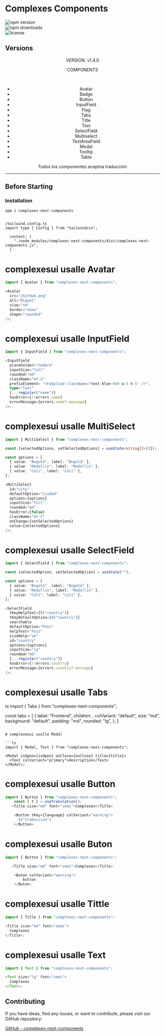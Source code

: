 # Complexes Components

![npm version](https://img.shields.io/npm/v/complexes-next-components)  
![npm downloads](https://img.shields.io/npm/dm/complexes-next-components)  
![license](https://img.shields.io/npm/l/complexes-next-components)

## Versions

<div align="center">
<p>VERSION: v1.4.0</p>
<p>COMPONENTS</p>
<br />
<ul>
 <li>Avatar</li>
 <li>Badge</li>
 <li>Button</li>
 <li>InputField</li>
 <li>Flag</li>
 <li>Tabs</li>
 <li>Title</li>
 <li>Text</li>
 <li>SelectField</li>
 <li>Multiselect</li>
 <li>TextAreaField</li>
 <li>Modal</li>
 <li>Tooltip</li>
 <li>Table</li>
</ul>
<p>Todos los componentes aceptna traducción</p>
</div>

---

## Before Starting

### Installation

```shell
npm i complexes-next-components


/tailwind.config.ts
import type { Config } from "tailwindcss";

  content: [
    "./node_modules/complexes-next-components/dist/complexes-next-components.js",
  ]
```

# complexesui usalle Avatar

```ts
import { Avatar } from "complexes-next-components";

<Avatar
  src="/GitHub.png"
  alt="Miguel"
  size="sm"
  border="none"
  shape="rounded"
/>;
```

# complexesui usalle InputField

```ts
import { InputField } from "complexes-next-components";

<InputField
  placeholder="nombre"
  inputSize="full"
  rounded="md"
  className="mt-2"
  prefixElement= "<FaUpload className="text-blue-600 w-5 h-5" />",
  type="text"
  {...register("name")}
  hasError={!!errors.name}
  errorMessage={errors.name?.message}
/>;
```

# complexesui usalle MultiSelect

```ts
import { MultiSelect } from "complexes-next-components";

const [selectedOptions, setSelectedOptions] = useState<string[]>([]);

const options = [
  { value: "Bogotá", label: "Bogotá" },
  { value: "Medellin", label: "Medellin" },
  { value: "Cali", label: "Cali" },
];

<MultiSelect
  id="city"
  defaultOption="Ciudad"
  options={options}
  inputSize="full"
  rounded="md"
  hasError={false}
  className="mt-2"
  onChange={setSelectedOptions}
  value={selectedOptions}
/>;
```

# complexesui usalle SelectField

```ts
import { SelectField } from "complexes-next-components";

const [selectedOption, setSelectedOption] = useState("");

const options = [
  { value: "Bogotá", label: "Bogotá" },
  { value: "Medellin", label: "Medellin" },
  { value: "Cali", label: "Cali" },
];

<SelectField
  tKeyHelpText={t("country")}
  tKeyDefaultOption={t("country")}
  searchable
  defaultOption="Pais"
  helpText="Pais"
  sizeHelp="sm"
  id="country"
  options={options}
  inputSize="lg"
  rounded="md"
  {...register("country")}
  hasError={!!errors.country}
  errorMessage={errors.country?.message}
/>;
```

# complexesui usalle Tabs

ts
import { Tabs } from "complexes-next-components";

const tabs = [
{
label: "Frontend",
children: <FrontedSkill />,
colVariant: "default",
size: "md",
background: "default",
padding: "md",
rounded: "lg",
},
]

  <Tabs tabs={tabs} defaultActiveIndex={0} />

````

# complexesui usalle Modal

```ts
import { Modal, Text } from "complexes-next-components";

<Modal isOpen={isOpen} onClose={onClose} title={title}>
  <Text colVariant="primary">description</Text>
</Modal>;
````

# complexesui usalle Button

```ts
import { Button } from "complexes-next-components";
    const { t } = useTranslation();
   <Title size="md" font="semi">Complexes</Title>

    <Button tKey={language} colVariant="warning">
      t("traduccion")
    </Button>

```

# complexesui usalle Buton

```ts
import { Button } from "complexes-next-components";

   <Title size="md" font="semi">Complexes</Title>

    <Buton colVariant="warning">
        button
    </Buton>

```

# complexesui usalle Tittle

```ts
import { Title } from "complexes-next-components";

<Title size="md" font="semi">
  Complexes
</Title>;
```

# complexesui usalle Text

```ts
import { Text } from "complexes-next-components";

<Text size="lg" font="semi">
  Complexes
</Text>;
```

## Contributing

If you have ideas, find any issues, or want to contribute, please visit our GitHub repository:

[GitHub - complexes-next-components](https://github.com/myguel199tp/complexesui)
